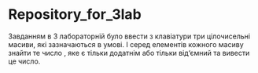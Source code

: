 # Repository_for_3lab
Завданням в 3 лабораторній було ввести з клавіатури три цілочисельні масиви, які зазначаються в умові. І серед елементів кожного масиву знайти те число , яке є тільки додатнім або тільки від‘ємний та вивести це число. 
